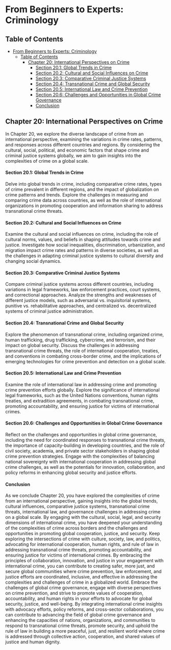 # From Beginners to Experts: Criminology

## Table of Contents

- [From Beginners to Experts: Criminology](#from-beginners-to-experts-criminology)
  - [Table of Contents](#table-of-contents)
    - [Chapter 20: International Perspectives on Crime](#chapter-20-international-perspectives-on-crime)
      - [Section 20.1: Global Trends in Crime](#section-201-global-trends-in-crime)
      - [Section 20.2: Cultural and Social Influences on Crime](#section-202-cultural-and-social-influences-on-crime)
      - [Section 20.3: Comparative Criminal Justice Systems](#section-203-comparative-criminal-justice-systems)
      - [Section 20.4: Transnational Crime and Global Security](#section-204-transnational-crime-and-global-security)
      - [Section 20.5: International Law and Crime Prevention](#section-205-international-law-and-crime-prevention)
      - [Section 20.6: Challenges and Opportunities in Global Crime Governance](#section-206-challenges-and-opportunities-in-global-crime-governance)
      - [Conclusion](#conclusion)

## Chapter 20: International Perspectives on Crime

In Chapter 20, we explore the diverse landscape of crime from an international perspective, examining the variations in crime rates, patterns, and responses across different countries and regions. By considering the cultural, social, political, and economic factors that shape crime and criminal justice systems globally, we aim to gain insights into the complexities of crime on a global scale.

#### Section 20.1: Global Trends in Crime

Delve into global trends in crime, including comparative crime rates, types of crime prevalent in different regions, and the impact of globalization on crime patterns and trends. Explore the challenges in measuring and comparing crime data across countries, as well as the role of international organizations in promoting cooperation and information sharing to address transnational crime threats.

#### Section 20.2: Cultural and Social Influences on Crime

Examine the cultural and social influences on crime, including the role of cultural norms, values, and beliefs in shaping attitudes towards crime and justice. Investigate how social inequalities, discrimination, urbanization, and migration impact crime rates and patterns in diverse societies, as well as the challenges in adapting criminal justice systems to cultural diversity and changing social dynamics.

#### Section 20.3: Comparative Criminal Justice Systems

Compare criminal justice systems across different countries, including variations in legal frameworks, law enforcement practices, court systems, and correctional approaches. Analyze the strengths and weaknesses of different justice models, such as adversarial vs. inquisitorial systems, punitive vs. rehabilitative approaches, and centralized vs. decentralized systems of criminal justice administration.

#### Section 20.4: Transnational Crime and Global Security

Explore the phenomenon of transnational crime, including organized crime, human trafficking, drug trafficking, cybercrime, and terrorism, and their impact on global security. Discuss the challenges in addressing transnational crime threats, the role of international cooperation, treaties, and conventions in combating cross-border crime, and the implications of emerging technologies for crime prevention and detection on a global scale.

#### Section 20.5: International Law and Crime Prevention

Examine the role of international law in addressing crime and promoting crime prevention efforts globally. Explore the significance of international legal frameworks, such as the United Nations conventions, human rights treaties, and extradition agreements, in combating transnational crime, promoting accountability, and ensuring justice for victims of international crimes.

#### Section 20.6: Challenges and Opportunities in Global Crime Governance

Reflect on the challenges and opportunities in global crime governance, including the need for coordinated responses to transnational crime threats, the importance of capacity-building in developing countries, and the role of civil society, academia, and private sector stakeholders in shaping global crime prevention strategies. Engage with the complexities of balancing national sovereignty with international cooperation in addressing global crime challenges, as well as the potentials for innovation, collaboration, and policy reforms in enhancing global security and justice efforts.

#### Conclusion

As we conclude Chapter 20, you have explored the complexities of crime from an international perspective, gaining insights into the global trends, cultural influences, comparative justice systems, transnational crime threats, international law, and governance challenges in addressing crime on a global scale. By engaging with the cultural, social, legal, and security dimensions of international crime, you have deepened your understanding of the complexities of crime across borders and the challenges and opportunities in promoting global cooperation, justice, and security. Keep exploring the intersections of crime with culture, society, law, and politics, advocating for international cooperation, human rights, and rule of law in addressing transnational crime threats, promoting accountability, and ensuring justice for victims of international crimes. By embracing the principles of collaboration, innovation, and justice in your engagement with international crime, you can contribute to creating safer, more just, and secure global communities where crime prevention, law enforcement, and justice efforts are coordinated, inclusive, and effective in addressing the complexities and challenges of crime in a globalized world. Embrace the challenges of global crime governance, engage with diverse perspectives on crime prevention, and strive to promote values of cooperation, accountability, and human rights in your efforts to advocate for global security, justice, and well-being. By integrating international crime insights with advocacy efforts, policy reforms, and cross-sector collaborations, you can contribute to advancing the field of global crime governance and enhancing the capacities of nations, organizations, and communities to respond to transnational crime threats, promote security, and uphold the rule of law in building a more peaceful, just, and resilient world where crime is addressed through collective action, cooperation, and shared values of justice and human dignity.